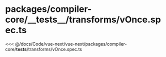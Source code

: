# packages/compiler-core/\_\_tests\_\_/transforms/vOnce.spec.ts

<<< @/docs/Code/vue-next/vue-next/packages/compiler-core/__tests__/transforms/vOnce.spec.ts
